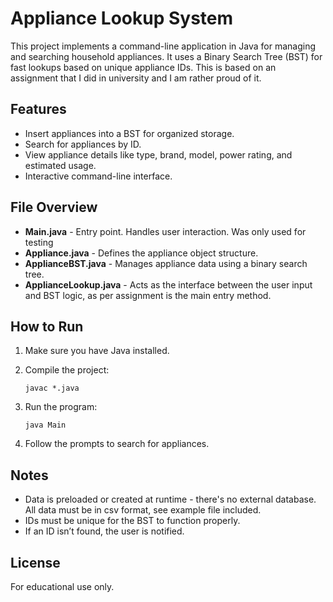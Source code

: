 # Appliance Lookup System

This project implements a command-line application in Java for managing and searching household appliances. It uses a Binary Search Tree (BST) for fast lookups based on unique appliance IDs.
This is based on an assignment that I did in university and I am rather proud of it. 

## Features

* Insert appliances into a BST for organized storage.
* Search for appliances by ID.
* View appliance details like type, brand, model, power rating, and estimated usage.
* Interactive command-line interface.

## File Overview

* **Main.java** - Entry point. Handles user interaction. Was only used for testing
* **Appliance.java** - Defines the appliance object structure.
* **ApplianceBST.java** - Manages appliance data using a binary search tree.
* **ApplianceLookup.java** - Acts as the interface between the user input and BST logic, as per assignment is the main entry method.

## How to Run

1. Make sure you have Java installed.

2. Compile the project:

   ```
   javac *.java
   ```

3. Run the program:

   ```
   java Main
   ```

4. Follow the prompts to search for appliances.

## Notes

* Data is preloaded or created at runtime - there's no external database. All data must be in csv format, see example file included. 
* IDs must be unique for the BST to function properly.
* If an ID isn’t found, the user is notified.

## License

For educational use only.
